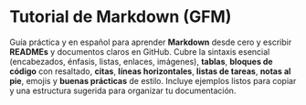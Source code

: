 # Tutorial de Markdown (GFM)

Guía práctica y en español para aprender **Markdown** desde cero y escribir **READMEs** y documentos claros en GitHub. Cubre la sintaxis esencial (encabezados, énfasis, listas, enlaces, imágenes), **tablas**, **bloques de código** con resaltado, **citas**, **líneas horizontales**, **listas de tareas**, **notas al pie**, emojis y **buenas prácticas** de estilo. Incluye ejemplos listos para copiar y una estructura sugerida para organizar tu documentación.

